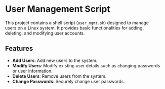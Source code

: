 # User Management Script

This project contains a shell script (`user_mgmt.sh`) designed to manage users on a Linux system. It provides basic functionalities for adding, deleting, and modifying user accounts.

## Features

- **Add Users**: Add new users to the system.
- **Modify Users**: Modify existing user details such as changing passwords or user information.
- **Delete Users**: Remove users from the system.
- **Change Passwords**: Securely change user passwords.
